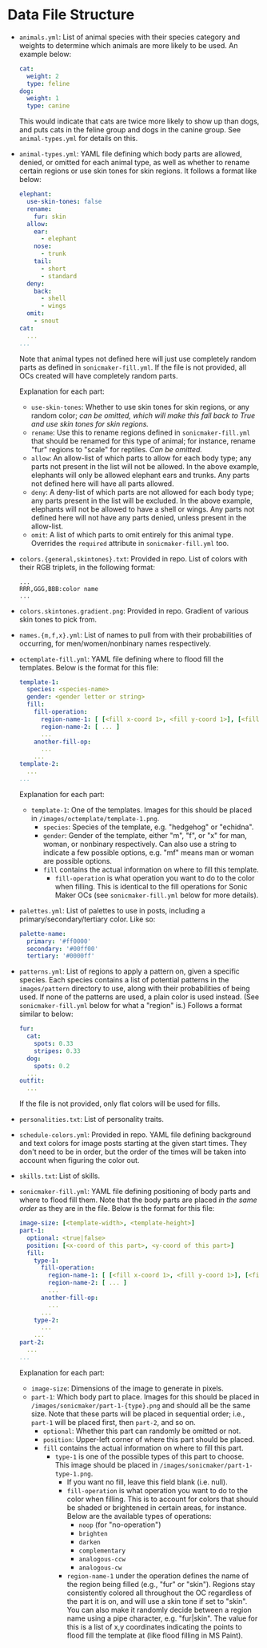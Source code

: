 # Data File Structure

- `animals.yml`: List of animal species with their species category and weights to determine which animals are more likely to be used. An example below:
  ```yml
  cat:
    weight: 2
    type: feline
  dog:
    weight: 1
    type: canine
  ```
  This would indicate that cats are twice more likely to show up than dogs, and puts cats in the feline group and dogs in the canine group. See `animal-types.yml` for details on this.
- `animal-types.yml`: YAML file defining which body parts are allowed, denied, or omitted for each animal type, as well as whether to rename certain regions or use skin tones for skin regions. It follows a format like below:
  ```yml
  elephant:
    use-skin-tones: false
    rename:
      fur: skin
    allow:
      ear:
        - elephant
      nose:
        - trunk
      tail:
        - short
        - standard
    deny:
      back:
        - shell
        - wings
    omit:
      - snout
  cat:
    ...
  ...
  ```
  Note that animal types not defined here will just use completely random parts as defined in `sonicmaker-fill.yml`. If the file is not provided, all OCs created will have completely random parts.

  Explanation for each part:
  - `use-skin-tones`: Whether to use skin tones for skin regions, or any random color; *can be omitted, which will make this fall back to True and use skin tones for skin regions.*
  - `rename`: Use this to rename regions defined in `sonicmaker-fill.yml` that should be renamed for this type of animal; for instance, rename "fur" regions to "scale" for reptiles. *Can be omitted.*
  - `allow`: An allow-list of which parts to allow for each body type; any parts not present in the list will not be allowed. In the above example, elephants will only be allowed elephant ears and trunks. Any parts not defined here will have all parts allowed.
  - `deny`: A deny-list of which parts are not allowed for each body type; any parts present in the list will be excluded. In the above example, elephants will not be allowed to have a shell or wings. Any parts not defined here will not have any parts denied, unless present in the allow-list.
  - `omit`: A list of which parts to omit entirely for this animal type. Overrides the `required` attribute in `sonicmaker-fill.yml` too.
- `colors.{general,skintones}.txt`: Provided in repo. List of colors with their RGB triplets, in the following format:
  ```
  ...
  RRR,GGG,BBB:color name
  ...
  ```
- `colors.skintones.gradient.png`: Provided in repo. Gradient of various skin tones to pick from.
- `names.{m,f,x}.yml`: List of names to pull from with their probabilities of occurring, for men/women/nonbinary names respectively.
- `octemplate-fill.yml`: YAML file defining where to flood fill the templates. Below is the format for this file:
  ```yml
  template-1:
    species: <species-name>
    gender: <gender letter or string>
    fill:
      fill-operation:
        region-name-1: [ [<fill x-coord 1>, <fill y-coord 1>], [<fill x-coord 2>, <fill y-coord 2>], ... ]
        region-name-2: [ ... ]
        ...
      another-fill-op:
        ...
      ...
  template-2:
    ...
  ...
  ```
  Explanation for each part:
  - `template-1`: One of the templates. Images for this should be placed in `/images/octemplate/template-1.png`.
    - `species`: Species of the template, e.g. "hedgehog" or "echidna".
    - `gender`: Gender of the template, either "m", "f", or "x" for man, woman, or nonbinary respectively.
      Can also use a string to indicate a few possible options, e.g. "mf" means man or woman are possible options.
    - `fill` contains the actual information on where to fill this template.
      - `fill-operation` is what operation you want to do to the color when filling. This is identical to the fill operations for Sonic Maker OCs (see `sonicmaker-fill.yml` below for more details).
- `palettes.yml`: List of palettes to use in posts, including a primary/secondary/tertiary color. Like so:
  ```yml
  palette-name:
    primary: '#ff0000'
    secondary: '#00ff00'
    tertiary: '#0000ff'
  ```
- `patterns.yml`: List of regions to apply a pattern on, given a specific species. Each species contains a list of potential patterns in the `images/pattern` directory to use, along with their probabilities of being used. If none of the patterns are used, a plain color is used instead. (See `sonicmaker-fill.yml` below for what a "region" is.) Follows a format similar to below:
  ```yml
  fur:
    cat:
      spots: 0.33
      stripes: 0.33
    dog:
      spots: 0.2
    ...
  outfit:
    ...
  ```
  If the file is not provided, only flat colors will be used for fills.
- `personalities.txt`: List of personality traits.
- `schedule-colors.yml`: Provided in repo. YAML file defining background and text colors for image posts starting at the given start times. They don't need to be in order, but the order of the times will be taken into account when figuring the color out.
- `skills.txt`: List of skills.
- `sonicmaker-fill.yml`: YAML file defining positioning of body parts and where to flood fill them. Note that the body parts are placed *in the same order* as they are in the file. Below is the format for this file:
  ```yml
  image-size: [<template-width>, <template-height>]
  part-1:
    optional: <true|false>
    position: [<x-coord of this part>, <y-coord of this part>]
    fill:
      type-1:
        fill-operation:
          region-name-1: [ [<fill x-coord 1>, <fill y-coord 1>], [<fill x-coord 2>, <fill y-coord 2>], ... ]
          region-name-2: [ ... ]
          ...
        another-fill-op:
          ...
        ...
      type-2:
        ...
      ...
  part-2:
    ...
  ...
  ```
  Explanation for each part:
  - `image-size`: Dimensions of the image to generate in pixels.
  - `part-1`: Which body part to place. Images for this should be placed in `/images/sonicmaker/part-1-{type}.png` and should all be the same size.
    Note that these parts will be placed in sequential order; i.e., `part-1` will be placed first, then `part-2`, and so on.
    - `optional`: Whether this part can randomly be omitted or not.
    - `position`: Upper-left corner of where this part should be placed.
    - `fill` contains the actual information on where to fill this part.
      - `type-1` is one of the possible types of this part to choose. This image should be placed in `/images/sonicmaker/part-1-type-1.png`.
        - If you want no fill, leave this field blank (i.e. null).
        - `fill-operation` is what operation you want to do to the color when filling.
          This is to account for colors that should be shaded or brightened in certain areas, for instance.
          Below are the available types of operations:
          - `noop` (for "no-operation")
          - `brighten`
          - `darken`
          - `complementary`
          - `analogous-ccw`
          - `analogous-cw`
        - `region-name-1` under the operation defines the name of the region being filled (e.g., "fur" or "skin").
          Regions stay consistently colored all throughout the OC regardless of the part it is on, and will use a skin tone if set to "skin".
          You can also make it randomly decide between a region name using a pipe character, e.g. "fur|skin".
          The value for this is a list of x,y coordinates indicating the points to flood fill the template at (like flood filling in MS Paint).

